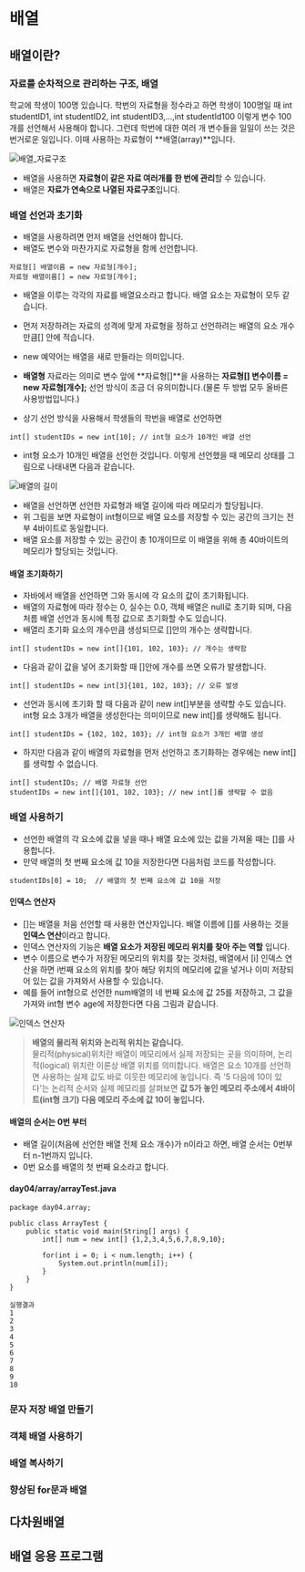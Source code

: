 # 배열

## 배열이란?

### 자료를 순차적으로 관리하는 구조, 배열
학교에 학생이 100명 있습니다. 학번의 자료형을 정수라고 하면 학생이 100명일 때 int studentID1, int studentID2, int studentID3,...,int studentId100 이렇게 변수 100개를 선언해서 사용해야 합니다. 그런데 학번에 대한 여러 개 변수들을 일일이 쓰는 것은 번거로운 일입니다. 이때 사용하는 자료형이 **배열(array)**입니다. 

![배열_자료구조](https://raw.githubusercontent.com/yonggyo1125/curriculum300H/main/1.JAVA(84%EC%8B%9C%EA%B0%84)/4%EC%9D%BC%EC%B0%A8(3h)%20-%20%EB%B0%B0%EC%97%B4/images/%EB%B0%B0%EC%97%B4_%EC%9E%90%EB%A3%8C%EA%B5%AC%EC%A1%B0.png)

- 배열을 사용하면 **자료형이 같은 자료 여러개를 한 번에 관리**할 수 있습니다.
- 배열은 **자료가 연속으로 나열된 자료구조**입니다.

### 배열 선언과 초기화
- 배열을 사용하려면 먼저 배열을 선언해야 합니다.
- 배열도 변수와 마찬가지로 자료형을 함께 선언합니다. 

```
자료형[] 배열이름 = new 자료형[개수];
자료형 배열이름[] = new 자료형[개수];
```
- 배열을 이루는 각각의 자료를 배열요소라고 합니다. 배열 요소는 자료형이 모두 같습니다.
- 먼저 저장하려는 자료의 성격에 맞게 자료형을 정하고 선언하려는 배열의 요소 개수만큼[] 안에 적습니다.
- new 예약어는 배열을 새로 만들라는 의미입니다.
- **배열형** 자료라는 의미로 변수 앞에 **자료형[]**을 사용하는 **자료형[] 변수이름 = new 자료형[개수];** 선언 방식이 조금 더 유의미합니다.(물론 두 방법 모두 올바른 사용방법입니다.)

- 상기 선언 방식을 사용해서 학생들의 학번을 배열로 선언하면
```
int[] studentIDs = new int[10]; // int형 요소가 10개인 배열 선언
```

- int형 요소가 10개인 배열을 선언한 것입니다. 이렇게 선언했을 때 메모리 상태를 그림으로 나태내면 다음과 같습니다.

![배열의 길이](https://raw.githubusercontent.com/yonggyo1125/curriculum300H/main/1.JAVA(84%EC%8B%9C%EA%B0%84)/4%EC%9D%BC%EC%B0%A8(3h)%20-%20%EB%B0%B0%EC%97%B4/images/%EB%B0%B0%EC%97%B4%EC%9D%98_%EA%B8%B8%EC%9D%B4.png)

- 배열을 선언하면 선언한 자료형과 배열 길이에 따라 메모리가 할당됩니다. 
- 위 그림을 보면 자료형이 int형이므로 배열 요소를 저장할 수 있는 공간의 크기는 전부 4바이트로 동일합니다.
- 배열 요소를 저장할 수 있는 공간이 총 10개이므로 이 배열을 위해 총 40바이트의 메모리가 할당되는 것입니다.

#### 배열 초기화하기
- 자바에서 배열을 선언하면 그와 동시에 각 요소의 값이 초기화됩니다. 
- 배열의 자료형에 따라 정수는 0, 실수는 0.0, 객체 배열은 null로 초기화 되며, 다음처름 배열 선언과 동시에 특정 값으로 초기화할 수도 있습니다. 
- 배열리 초기화 요소의 개수만큼 생성되므로 []안의 개수는 생략합니다.

```
int[] studentIDs = new int[]{101, 102, 103}; // 개수는 생략함
```

- 다음과 같이 값을 넣어 초기화할 때 []안에 개수를 쓰면 오류가 발생합니다.
```
int[] studentIDs = new int[3]{101, 102, 103}; // 오류 발생
```

- 선언과 동시에 초기화 할 때 다음과 같이 new int[]부분을 생략할 수도 있습니다. int형 요소 3개가 배열을 생성한다는 의미이므로 new int[]를 생략해도 됩니다.
```
int[] studentIDs = {102, 102, 103}; // int형 요소가 3개인 배열 생성
```

- 하지만 다음과 같이 배열의 자료형을 먼저 선언하고 초기화하는 경우에는 new int[]를 생략할 수 없습니다.
```
int[] studentIDs; // 배열 자료형 선언
studentIDs = new int[]{101, 102, 103}; // new int[]를 생략할 수 없음
```

### 배열 사용하기
- 선언한 배열의 각 요소에 값을 넣을 때나 배열 요소에 있는 값을 가져올 때는 []를 사용합니다.
- 만약 배열의 첫 번째 요소에 값 10을 저장한다면 다음처럼 코드를 작성합니다.
```
studentIDs[0] = 10;  // 배열의 첫 번째 요소에 값 10을 저장
```

#### 인덱스 연산자
- []는 배열을 처음 선언할 때 사용한 연산자입니다. 배열 이름에 []를 사용하는 것을 **인덱스 연산**이라고 합니다. 
- 인덱스 연산자의 기능은 **배열 요소가 저장된 메모리 위치를 찾아 주는 역할** 입니다.
- 변수 이름으로 변수가 저장된 메모리의 위치를 찾는 것처럼, 배열에서 [i] 인덱스 연산을 하면 i번째 요소의 위치를 찾아 해당 위치의 메모리에 값을 넣거나 이미 저장되어 있는 값을 가져와서 사용할 수 있습니다.
- 예를 들어 int형으로 선언한 num배열의 네 번째 요소에 값 25를 저장하고, 그 값을 가져와 int형 변수 age에 저장한다면 다음 그림과 같습니다.

![인덱스 연산자](https://raw.githubusercontent.com/yonggyo1125/curriculum300H/main/1.JAVA(84%EC%8B%9C%EA%B0%84)/4%EC%9D%BC%EC%B0%A8(3h)%20-%20%EB%B0%B0%EC%97%B4/images/%EC%9D%B8%EB%8D%B1%EC%8A%A4_%EC%97%B0%EC%82%B0%EC%9E%90.png)

>**배열의 물리적 위치와 논리적 위치는 같습니다.**<br>물리적(physical)위치란 배열이 메모리에서 실제 저장되는 곳을 의미하며, 논리적(logical) 위치란 이론상 배열 위치를 의미합니다. 배열은 요소 10개를 선언하면 사용하는 실제 값도 바로 이웃한 메모리에 놓입니다. 즉 '5 다음에 10이 있다'는 논리적 순서와 실제 메모리를 살펴보면 **값 5가 놓인 메모리 주소에서 4바이트(int형 크기) 다음 메모리 주소에 값 10이 놓입니다.**


#### 배열의 순서는 0번 부터
- 배열 길이(처음에 선언한 배열 전체 요소 개수)가 n이라고 하면, 배열 순서는 0번부터 n-1번까지 입니다.
- 0번 요소를 배열의 첫 번째 요소라고 합니다.

#### day04/array/arrayTest.java
```
package day04.array;

public class ArrayTest {
	public static void main(String[] args) {
		int[] num = new int[] {1,2,3,4,5,6,7,8,9,10};
		
		for(int i = 0; i < num.length; i++) {
			System.out.println(num[i]);
		}
	}
}

실행결과
1
2
3
4
5
6
7
8
9
10
```



### 문자 저장 배열 만들기

### 객체 배열 사용하기

### 배열 복사하기

### 향상된 for문과 배열

## 다차원배열

## 배열 응용 프로그램
